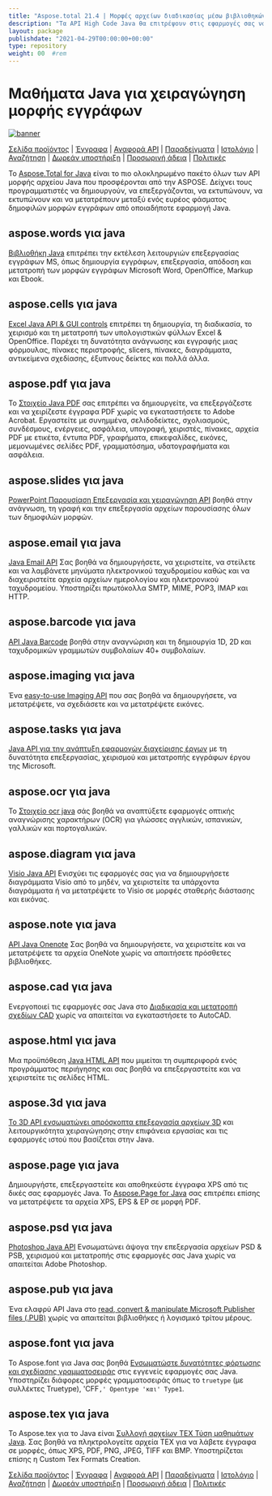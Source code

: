 ```yaml
---
title: "Aspose.total 21.4 | Μορφές αρχείων διαδικασίας μέσω βιβλιοθηκών Java" 
description: "Τα API High Code Java θα επιτρέψουν στις εφαρμογές σας να συνεργαστούν με μορφές αρχείων του Microsoft Word, Excel, PowerPoint, Outlook, OneNote, 3D, CAD, PDF, GIS, Email, HTML κ.λπ." 
layout: package
publishdate: "2021-04-29T00:00:00+00:00"
type: repository
weight: 00	#rem
---
```


# Μαθήματα Java για χειραγώγηση μορφής εγγράφων
[![banner](../aspose_total-for-java-banner.png)](./)

[Σελίδα προϊόντος](https://products.aspose.com/total/java/) | [Έγγραφα](https://docs.aspose.com/total/java/) | [Αναφορά API](https://apireference.aspose.com/) | [Παραδείγματα](http://aspose.github.io) | [Ιστολόγιο](https://blog.aspose.com/category/total/) | [Αναζήτηση](https://search.aspose.com/) | [Δωρεάν υποστήριξη](https://forum.aspose.com/) | [Προσωρινή άδεια](https://purchase.aspose.com/temporary-license) | [Πολιτικές](https://purchase.aspose.com/policies)

Το [Aspose.Total for Java](https://docs.aspose.com/total/java/) είναι το πιο ολοκληρωμένο πακέτο όλων των API μορφής αρχείου Java που προσφέρονται από την ASPOSE. Δείχνει τους προγραμματιστές να δημιουργούν, να επεξεργάζονται, να εκτυπώνουν, να εκτυπώνουν και να μετατρέπουν μεταξύ ενός ευρέος φάσματος δημοφιλών μορφών εγγράφων από οποιαδήποτε εφαρμογή Java.

## aspose.words για java

[Βιβλιοθήκη Java](https://products.aspose.com/words/java/) επιτρέπει την εκτέλεση λειτουργιών επεξεργασίας εγγράφων MS, όπως δημιουργία εγγράφων, επεξεργασία, απόδοση και μετατροπή των μορφών εγγράφων Microsoft Word, OpenOffice, Markup και Ebook.

## aspose.cells για java

[Excel Java API & GUI controls](https://products.aspose.com/cells/java/) επιτρέπει τη δημιουργία, τη διαδικασία, το χειρισμό και τη μετατροπή των υπολογιστικών φύλλων Excel & OpenOffice. Παρέχει τη δυνατότητα ανάγνωσης και εγγραφής μιας φόρμουλας, πίνακες περιστροφής, slicers, πίνακες, διαγράμματα, αντικείμενα σχεδίασης, έξυπνους δείκτες και πολλά άλλα.

## aspose.pdf για java

Το [Στοιχείο Java PDF](https://products.aspose.com/pdf/java/) σας επιτρέπει να δημιουργείτε, να επεξεργάζεστε και να χειρίζεστε έγγραφα PDF χωρίς να εγκαταστήσετε το Adobe Acrobat. Εργαστείτε με συνημμένα, σελιδοδείκτες, σχολιασμούς, συνδέσμους, ενέργειες, ασφάλεια, υπογραφή, χειριστές, πίνακες, αρχεία PDF με ετικέτα, έντυπα PDF, γραφήματα, επικεφαλίδες, εικόνες, μεμονωμένες σελίδες PDF, γραμματόσημα, υδατογραφήματα και ασφάλεια.

## aspose.slides για java

[PowerPoint Παρουσίαση Επεξεργασία και χειραγώγηση API](https://products.aspose.com/slides/java/) βοηθά στην ανάγνωση, τη γραφή και την επεξεργασία αρχείων παρουσίασης όλων των δημοφιλών μορφών.

## aspose.email για java

[Java Email API](https://products.aspose.com/email/java/) Σας βοηθά να δημιουργήσετε, να χειριστείτε, να στείλετε και να λαμβάνετε μηνύματα ηλεκτρονικού ταχυδρομείου καθώς και να διαχειριστείτε αρχεία αρχείων ημερολογίου και ηλεκτρονικού ταχυδρομείου. Υποστηρίζει πρωτόκολλα SMTP, MIME, POP3, IMAP και HTTP.

## aspose.barcode για java

[API Java Barcode](https://products.aspose.com/barcode/java/) βοηθά στην αναγνώριση και τη δημιουργία 1D, 2D και ταχυδρομικών γραμμωτών συμβολαίων 40+ συμβολαίων.

## aspose.imaging για java

Ένα [easy-to-use Imaging API](https://products.aspose.com/imaging/java/) που σας βοηθά να δημιουργήσετε, να μετατρέψετε, να σχεδιάσετε και να μετατρέψετε εικόνες.

## aspose.tasks για java

[Java API για την ανάπτυξη εφαρμογών διαχείρισης έργων](https://products.aspose.com/tasks/java/) με τη δυνατότητα επεξεργασίας, χειρισμού και μετατροπής εγγράφων έργου της Microsoft.

## aspose.ocr για java

Το [Στοιχείο ocr java](https://products.aspose.com/ocr/java/) σάς βοηθά να αναπτύξετε εφαρμογές οπτικής αναγνώρισης χαρακτήρων (OCR) για γλώσσες αγγλικών, ισπανικών, γαλλικών και πορτογαλικών.

## aspose.diagram για java

[Visio Java API](https://products.aspose.com/diagram/java/) Ενισχύει τις εφαρμογές σας για να δημιουργήσετε διαγράμματα Visio από το μηδέν, να χειριστείτε τα υπάρχοντα διαγράμματα ή να μετατρέψετε το Visio σε μορφές σταθερής διάστασης και εικόνας.

## aspose.note για java

[API Java Onenote](https://products.aspose.com/note/java/) Σας βοηθά να δημιουργήσετε, να χειριστείτε και να μετατρέψετε τα αρχεία OneNote χωρίς να απαιτήσετε πρόσθετες βιβλιοθήκες.

## aspose.cad για java

Ενεργοποιεί τις εφαρμογές σας Java στο [Διαδικασία και μετατροπή σχεδίων CAD](https://products.aspose.com/cad/java/) ​​χωρίς να απαιτείται να εγκαταστήσετε το AutoCAD.

## aspose.html για java

Μια προϋπόθεση [Java HTML API](https://products.aspose.com/html/java/) που μιμείται τη συμπεριφορά ενός προγράμματος περιήγησης και σας βοηθά να επεξεργαστείτε και να χειριστείτε τις σελίδες HTML.

## aspose.3d για java

[Το 3D API ενσωματώνει απρόσκοπτα επεξεργασία αρχείων 3D](https://products.aspose.com/3d/java/) και λειτουργικότητα χειραγώγησης στην επιφάνεια εργασίας και τις εφαρμογές ιστού που βασίζεται στην Java.

## aspose.page για java

Δημιουργήστε, επεξεργαστείτε και αποθηκεύστε έγγραφα XPS από τις δικές σας εφαρμογές Java. Το [Aspose.Page for Java](https://products.aspose.com/page/java/) σας επιτρέπει επίσης να μετατρέψετε τα αρχεία XPS, EPS & EP σε μορφή PDF.

## aspose.psd για java

[Photoshop Java API](https://products.aspose.com/psd/java/) Ενσωματώνει άψογα την επεξεργασία αρχείων PSD & PSB, χειρισμού και μετατροπής στις εφαρμογές σας Java χωρίς να απαιτείται Adobe Photoshop.

## aspose.pub για java

Ένα ελαφρύ API Java στο [read, convert & manipulate Microsoft Publisher files (.PUB)](https://products.aspose.com/pub/java/) χωρίς να απαιτείται βιβλιοθήκες ή λογισμικό τρίτου μέρους.

## aspose.font για java

Το Aspose.font για Java σας βοηθά [Ενσωματώστε δυνατότητες φόρτωσης και σχεδίασης γραμματοσειράς](https://products.aspose.com/font/java/) στις εγγενείς εφαρμογές σας Java. Υποστηρίζει διάφορες μορφές γραμματοσειράς όπως το `truetype` (με συλλέκτες Truetype), 'CFF`,' Opentype 'και' Type1`.

## aspose.tex για java

Το Aspose.tex για το Java είναι [Συλλογή αρχείων TEX Τύση μαθημάτων Java](https://products.aspose.com/tex/java/). Σας βοηθά να πληκτρολογείτε αρχεία TEX για να λάβετε έγγραφα σε μορφές, όπως XPS, PDF, PNG, JPEG, TIFF και BMP. Υποστηρίζεται επίσης η Custom Tex Formats Creation.

[Σελίδα προϊόντος](https://products.aspose.com/total/java/) | [Έγγραφα](https://docs.aspose.com/total/java/) | [Αναφορά API](https://apireference.aspose.com/) | [Παραδείγματα](http://aspose.github.io) | [Ιστολόγιο](https://blog.aspose.com/category/total/) | [Αναζήτηση](https://search.aspose.com/) | [Δωρεάν υποστήριξη](https://forum.aspose.com/) | [Προσωρινή άδεια](https://purchase.aspose.com/temporary-license) | [Πολιτικές](https://purchase.aspose.com/policies)
